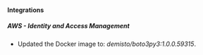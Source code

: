 #### Integrations
##### AWS - Identity and Access Management
- Updated the Docker image to: *demisto/boto3py3:1.0.0.59315*.
